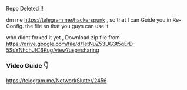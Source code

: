 Repo Deleted !!

dm me https://telegram.me/hackerspunk , so that I can Guide you in Re-Config. the file so that you guys can use it

who didnt forked it yet , Download zip file from https://drive.google.com/file/d/1etNuZ53UG3t5qErD-5SuYNhchJfC6Kug/view?usp=sharing

### Video Guide 👇
https://telegram.me/NetworkSlutter/2456
